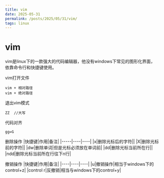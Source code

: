 ```yaml
---
title: vim
date: 2025-05-31
permalink: /posts/2025/05/31/vim/
tags: linux
---
```


# vim
vim是linux下的一款强大的代码编辑器，他没有windows下常见的图形化界面，依靠命令行和快捷键使用。

vim打开文件
```
vim + 相对路径
vim + 绝对路径
```

退出vim模式
```
ZZ  //大写
```

代码对齐
```
gg=G
```

删除操作
|快捷键|作用|备注|
|-----|----|----|
|x|删除光标后的字符||
|X|删除光标前的字符||
|dw|删除单词|但是光标必须放在单词前|
|dd|删除光标当前所在行||
|ndd|删除光标当前所在行往下n行|

撤销操作
|快捷键|作用|备注|
|----|----|----|
|u|撤销操作|相当于windows下的control+z|
|control r|反撤销|相当与windows下的control+y|

